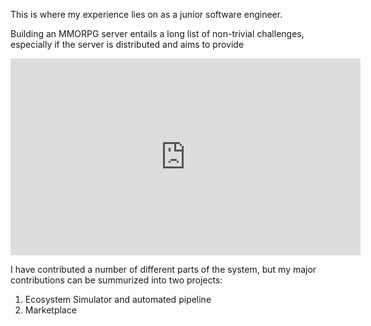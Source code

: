 This is where my experience lies on as a junior software engineer.

Building an MMORPG server entails a long list of non-trivial challenges, especially if the server is distributed and aims to provide

<iframe width="560" height="315" src="https://www.youtube.com/embed/dI1XzT8ViP8" frameborder="0" allow="accelerometer; autoplay; encrypted-media; gyroscope; picture-in-picture" allowfullscreen></iframe>

I have contributed a number of different parts of the system, but my major contributions can be summurized into two projects:

1. Ecosystem Simulator and automated pipeline
2. Marketplace